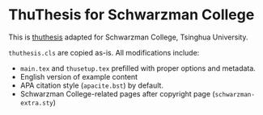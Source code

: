 # ThuThesis for Schwarzman College

This is [thuthesis](https://github.com/tuna/thuthesis) adapted for Schwarzman College, Tsinghua University.

`thuthesis.cls` are copied as-is. All modifications include:

* `main.tex` and `thusetup.tex` prefilled with proper options and metadata.
* English version of example content
* APA citation style (`apacite.bst`) by default.
* Schwarzman College-related pages after copyright page (`schwarzman-extra.sty`)

